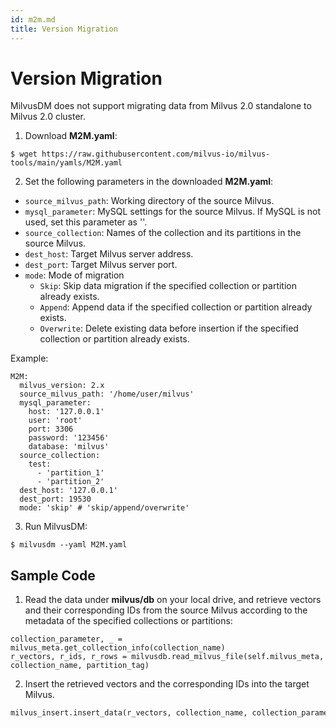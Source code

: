 ```yaml
---
id: m2m.md
title: Version Migration
---
```


# Version Migration

<div class="alert note">
MilvusDM does not support migrating data from Milvus 2.0 standalone to Milvus 2.0 cluster.
</div>

1. Download **M2M.yaml**:

```
$ wget https://raw.githubusercontent.com/milvus-io/milvus-tools/main/yamls/M2M.yaml
```

2. Set the following parameters in the downloaded **M2M.yaml**:

- `source_milvus_path`: Working directory of the source Milvus.
- `mysql_parameter`: MySQL settings for the source Milvus. If MySQL is not used, set this parameter as ''.
- `source_collection`: Names of the collection and its partitions in the source Milvus.
- `dest_host`: Target Milvus server address.
- `dest_port`: Target Milvus server port.
- `mode`: Mode of migration
  - `Skip`: Skip data migration if the specified collection or partition already exists.
  - `Append`: Append data if the specified collection or partition already exists.
  - `Overwrite`: Delete existing data before insertion if the specified collection or partition already exists.

Example:
```
M2M:
  milvus_version: 2.x
  source_milvus_path: '/home/user/milvus'
  mysql_parameter:
    host: '127.0.0.1'
    user: 'root'
    port: 3306
    password: '123456'
    database: 'milvus'
  source_collection:
    test:
      - 'partition_1'
      - 'partition_2'
  dest_host: '127.0.0.1'
  dest_port: 19530
  mode: 'skip' # 'skip/append/overwrite'
```

3. Run MilvusDM:

```
$ milvusdm --yaml M2M.yaml
```

## Sample Code

1. Read the data under **milvus/db** on your local drive, and retrieve vectors and their corresponding IDs from the source Milvus according to the metadata of the specified collections or partitions:

```
collection_parameter, _ = milvus_meta.get_collection_info(collection_name)
r_vectors, r_ids, r_rows = milvusdb.read_milvus_file(self.milvus_meta, collection_name, partition_tag) 
```

2. Insert the retrieved vectors and the corresponding IDs into the target Milvus.

``` python
milvus_insert.insert_data(r_vectors, collection_name, collection_parameter, self.mode, r_ids, partition_tag)
```

